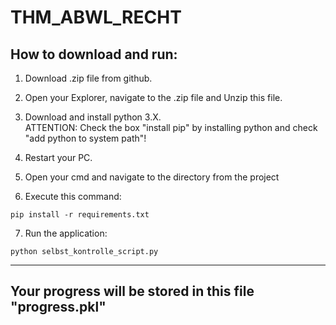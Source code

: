 # THM_ABWL_RECHT

## How to download and run:

1. Download .zip file from github.

2. Open your Explorer, navigate to the .zip file and Unzip this file.

3. Download and install python 3.X.  
    ATTENTION: Check the box "install pip" by installing python and check "add python to system path"!

4. Restart your PC.

5. Open your cmd and navigate to the directory from the project

6. Execute this command:

```
pip install -r requirements.txt
```

7. Run the application:

```
python selbst_kontrolle_script.py
```

------------------------------
## Your progress will be stored in this file "progress.pkl"
